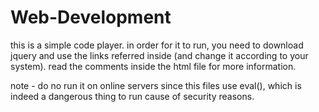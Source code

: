 # Web-Development
this is a simple code player.
in order for it to run, you need to download jquery and use the links referred inside (and change it according to your system).
read the comments inside the html file for more information.

note - do no run it on online servers since this files use eval(), which is indeed a dangerous thing to run cause of security reasons.
